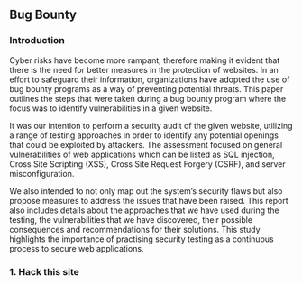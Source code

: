 ## Bug Bounty
 ### Introduction

Cyber risks have become more rampant, therefore making it evident that there is the need for better measures in the protection of websites. In an effort to safeguard their information, organizations have adopted the use of bug bounty programs as a way of preventing potential threats. This paper outlines the steps that were taken during a bug bounty program where the focus was to identify vulnerabilities in a given website.

It was our intention to perform a security audit of the given website, utilizing a range of testing approaches in order to identify any potential openings that could be exploited by attackers. The assessment focused on general vulnerabilities of web applications which can be listed as SQL injection, Cross Site Scripting (XSS), Cross Site Request Forgery (CSRF), and server misconfiguration.

We also intended to not only map out the system’s security flaws but also propose measures to address the issues that have been raised. This report also includes details about the approaches that we have used during the testing, the vulnerabilities that we have discovered, their possible consequences and recommendations for their solutions. This study highlights the importance of practising security testing as a continuous process to secure web applications.

### 1. Hack this site




